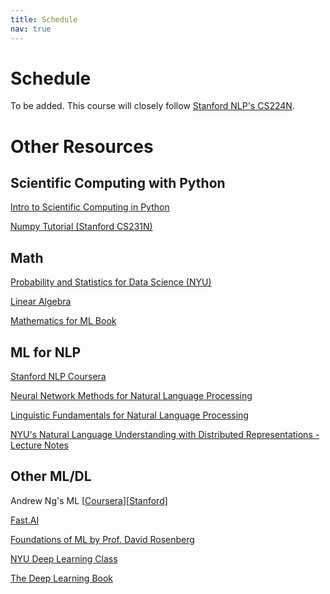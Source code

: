 ```yaml
---
title: Schedule
nav: true
---
```


# Schedule

To be added.
This course will closely follow [Stanford NLP's CS224N](http://web.stanford.edu/class/cs224n/index.html#schedule).

# Other Resources  
## Scientific Computing with Python  
[Intro to Scientific Computing in Python](https://sebastianraschka.com/blog/2020/numpy-intro.html#41-numpy-basics)    

[Numpy Tutorial (Stanford CS231N)](https://cs231n.github.io/python-numpy-tutorial/)  

## Math  
[Probability and Statistics for Data Science (NYU)](https://cims.nyu.edu/~cfgranda/pages/stuff/probability_stats_for_DS.pdf)  

[Linear Algebra](https://ocw.mit.edu/courses/mathematics/18-06-linear-algebra-spring-2010/)  

[Mathematics for ML Book](https://mml-book.github.io/)  


## ML for NLP
[Stanford NLP Coursera](https://www.youtube.com/watch?v=oWsMIW-5xUc&list=PLLssT5z_DsK8HbD2sPcUIDfQ7zmBarMYv&ab_channel=ArtificialIntelligence-AllinOne)  

[Neural Network Methods for Natural Language Processing](https://www.morganclaypool.com/doi/abs/10.2200/S00762ED1V01Y201703HLT037) 

[Linguistic Fundamentals for Natural Language Processing](https://www.morganclaypool.com/doi/abs/10.2200/S00493ED1V01Y201303HLT020)  

[NYU's Natural Language Understanding with Distributed Representations - Lecture Notes](https://github.com/nyu-dl/NLP_DL_Lecture_Note/blob/master/lecture_note.pdf)  

## Other ML/DL
Andrew Ng's ML [[Coursera](https://www.coursera.org/learn/machine-learning)][[Stanford](https://www.youtube.com/watch?v=jGwO_UgTS7I&list=PLoROMvodv4rMiGQp3WXShtMGgzqpfVfbU&ab_channel=stanfordonline)]  

[Fast.AI](https://www.fast.ai/)  

[Foundations of ML by Prof. David Rosenberg](https://bloomberg.github.io/foml/#home)  

[NYU Deep Learning Class](https://atcold.github.io/pytorch-Deep-Learning/)  

[The Deep Learning Book](https://www.deeplearningbook.org/)  









